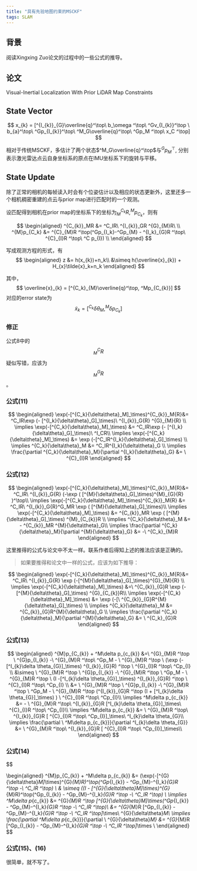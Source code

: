 ```yaml
---
title: "具有先验地图约束的MSCKF"
tags: SLAM 
---
```


## 背景

阅读Xingxing Zuo论文的过程中的一些公式的推导。

<!--more-->

## 论文

Visual-Inertial Localization With Prior LiDAR Map Constraints

## State Vector

$$
x_{k} = [^{I_{k}}_{G}\overline{q}^\top\ b_\omega ^\top\ ^Gv_{I_{k}}^\top \ b_{a}^\top\ ^Gp_{I_{k}}^\top\ ^M_G\overline{q}^\top\ ^Gp_M ^\top\ x_C ^\top]
$$

相对于传统MSCKF，多估计了两个状态$^M_G\overline{q}^\top$与$^Gp_{M}^\top$, 分别表示激光雷达点云自身坐标系的原点在IMU坐标系下的旋转与平移。

## State Update

除了正常的相机的每帧读入时会有个位姿估计以及相应的状态更新外，这里还多一个相机稠密重建的点云与prior map进行匹配时的一个观测。

设匹配得到相机在prior map的坐标系下的坐标为$^{C_k}_MR, ^Mp_{C_k}$，则有

$$
\begin{aligned}
^{C_{k}}_MR &= ^C_IR\ ^{I_{k}}_GR ^{G}_{M}R\ \\
^{M}p_{C_k} &= ^{C}_{M}R ^\top(^Gp_{I_k}-^Gp_{M} - ^{I_k}_{G}R ^\top\ ^{C}_{I}R ^\top\ ^C p_{I}) \\
\end{aligned}
$$ 

写成观测方程的形式，有
$$
\begin{aligned}
z &= h(x_{k})+n_k\\
&\simeq h(\overline{x}_{k}) + H_{x}\tilde{x}_k+n_k
\end{aligned}
$$ 

其中，
$$
\overline{x}_{k} = [^{C_k}_{M}\overline{q}^\top, ^Mp_{C_{k}}]
$$ 
对应的error state为
$$
\tilde{x}_{k} = [^{C_k}{\delta\theta}_M, ^M {\delta p}_{C_{k}}]
$$ 

### 修正

公式8中的 $$^{C}_{M}R$$ 疑似写错，应该为 $$^{G}_{M}R$$ 。

### 公式(11)

$$
\begin{aligned}
\exp(-[^{C_k}{\delta\theta}_M]_\times)^{C_{k}}_M{R}&= ^C_IR\exp (- [^{I_k}{\delta\theta}_G]_\times)\ ^{I_{k}}_G{R} ^{G}_{M}{R} \\
\implies \exp(-[^{C_k}{\delta\theta}_M]_\times) &=  ^C_IR\exp (- [^{I_k}{\delta\theta}_G]_\times)\ ^I_CR\\
\implies \exp(-[^{C_k}{\delta\theta}_M]_\times) &= \exp (-[^C_IR^{I_k}{\delta\theta}_G]_\times) \\
\implies ^{C_k}{\delta\theta}_M &= ^C_IR^{I_k}{\delta\theta}_G \\
\implies \frac{\partial ^{C_k}{\delta\theta}_M}{\partial ^{I_k}{\delta\theta}_G} &= \ ^{C}_{I}R
\end{aligned} 
$$ 

### 公式(12)
$$
\begin{aligned}
\exp(-[^{C_k}{\delta\theta}_M]_\times)^{C_{k}}_M{R}&= ^C_IR\ ^{I_{k}}_G{R} (-\exp ( [^{M}{\delta\theta}_G]_\times)^{M}_{G}{R} )^\top\\
\implies \exp(-[^{C_k}{\delta\theta}_M]_\times)^{C_{k}}_M{R} &=   ^C_IR\ ^{I_{k}}_G{R}^G_MR \exp ( [^{M}{\delta\theta}_G]_\times)\\
\implies \exp(-[^{C_k}{\delta\theta}_M]_\times) &= ^{C_{k}}_MR \exp ( [^{M}{\delta\theta}_G]_\times) ^{M}_{C_{k}}R \\
\implies ^{C_k}{\delta\theta}_M  &= - ^{C_{k}}_MR ^{M}{\delta\theta}_G\\
\implies \frac{\partial ^{C_k}{\delta\theta}_M}{\partial ^{M}{\delta\theta}_G} &= -\ ^{C_k}_{M}R
\end{aligned}
$$ 


这里推得的公式与论文中不太一样。联系作者后得知上述的推法应该是正确的。

> 如果要推得和论文中一样的公式，应该为如下推导：

$$
\begin{aligned}
\exp(-[^{C_k}{\delta\theta}_M]_\times)^{C_{k}}_M{R}&= ^C_IR\ ^{I_{k}}_G{R} \exp (-[^{M}{\delta\theta}_G]_\times)^{G}_{M}{R} \\
\implies \exp(-[^{C_k}{\delta\theta}_M]_\times) &=\ ^{C_{k}}_{G}R \exp (-[^{M}{\delta\theta}_G]_\times) ^{G}_{C_{k}}R\\
\implies \exp(-[^{C_k}{\delta\theta}_M]_\times) &= \exp (-[\ ^{C_{k}}_{G}R^{M}{\delta\theta}_G]_\times) \\
\implies ^{C_k}{\delta\theta}_M &= ^{C_{k}}_{G}R^{M}{\delta\theta}_G \\
\implies \frac{\partial ^{C_k}{\delta\theta}_M}{\partial ^{M}{\delta\theta}_G} &= \ ^{C_k}_{G}R
\end{aligned}
$$ 

### 公式(13)
$$
\begin{aligned}
^{M}p_{C_{k}} + ^M\delta p_{c_{k}} &=\ ^{G}_{M}R ^\top \ ^{G}p_{I_{k}} -\ ^{G}_{M}R ^\top\ ^Gp_M - \ ^{G}_{M}R ^\top \ (\exp (-[^I_{k}\delta \theta_{G}]_\times) ^{I_{k}}_{G}R) ^\top \ ^{G}_{I}R ^\top\ ^Cp_{I} \\
&\simeq \ ^{G}_{M}R ^\top \ ^{G}p_{I_{k}} -\ ^{G}_{M}R ^\top \ ^Gp_M - \ ^{G}_{M}R ^\top \ (I -[^I_{k}\delta \theta_{G}]_\times) ^{I_{k}}_{G}R) ^\top \ ^{C}_{I}R ^\top\ ^Cp_{I} \\
&= \ ^{G}_{M}R ^\top \ ^{G}p_{I_{k}} -\ ^{G}_{M}R ^\top \ ^Gp_M - \ ^{G}_{M}R ^\top (^{I_{k}}_{G}R ^\top (I + [^I_{k}\delta \theta_{G}]_\times) ) \ ^{C}_{I}R ^\top\ ^Cp_{I}\\
\implies ^M\delta p_{c_{k}} &= - \ ^{G}_{M}R ^\top\ ^{I_{k}}_{G}R [^I_{k}\delta \theta_{G}]_\times\ ^{C}_{I}R ^\top\ ^Cp_{I}\\
\implies ^M\delta p_{c_{k}} &= \ ^{G}_{M}R ^\top\ ^{I_{k}}_{G}R [ ^{C}_{I}R ^\top\ ^Cp_{I}]_\times\ ^I_{k}\delta \theta_{G}\\
\implies \frac{\partial \ ^M\delta p_{c_{k}}}{\partial ^I_{k}\delta \theta_{G}} &= \ ^{G}_{M}R ^\top\ ^{I_{k}}_{G}R [ ^{C}_{I}R ^\top\ ^Cp_{I}]_\times\\
\end{aligned}
$$ 

### 公式(14)

$$

\begin{aligned}
^{M}p_{C_{k}} + ^M\delta p_{c_{k}} &= (\exp(-[^{G}{\delta\theta}_M]_\times)^{G}_{M}R)^\top(^Gp_{I_{k}} - ^Gp_{M}-^{I_k}_{G}R ^\top -\ ^C_IR ^\top) \\
& \simeq ((I - [^{G}{\delta\theta}_M]_\times)^{G}_{M}R)^\top(^Gp_{I_{k}} - ^Gp_{M}-^{I_k}_{G}R ^\top -\ ^C_IR ^\top) \\
\implies ^M\delta p_{c_{k}}  &= ^{G}_{M}R ^\top [^{G}{\delta\theta}_M]_\times(^Gp_{I_{k}} - ^Gp_{M}-^{I_k}_{G}R ^\top -\ ^C_IR ^\top)\\
&= ^{G}_{M}R [^Gp_{I_{k}} - ^Gp_{M}-^{I_k}_{G}R ^\top -\ ^C_IR ^\top]_\times\ ^{G}{\delta\theta}_M\\
\implies \frac{\partial ^M\delta p_{c_{k}}}{\partial \ ^{G}{\delta\theta}_M} &= ^{G}_{M}R [^Gp_{I_{k}} - ^Gp_{M}-^{I_k}_{G}R ^\top -\ ^C_IR ^\top]_\times \\
\end{aligned}
$$ 

### 公式(15)、(16)

很简单，就不写了。
